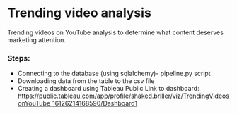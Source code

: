 # Trending video analysis
Trending videos on YouTube analysis to determine what content deserves marketing attention.

### Steps:
- Connecting to the database (using sqlalchemy)- pipeline.py script
- Downloading data from the table to the csv file
- Creating a dashboard using Tableau Public
Link to dashboard: https://public.tableau.com/app/profile/shaked.briller/viz/TrendingVideosonYouTube_16126214168590/Dashboard1


